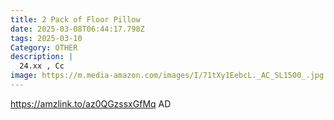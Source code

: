 ```yaml
---
title: 2 Pack of Floor Pillow
date: 2025-03-08T06:44:17.798Z
tags: 2025-03-10
Category: OTHER
description: |
  24.xx , Cc
image: https://m.media-amazon.com/images/I/71tXy1EebcL._AC_SL1500_.jpg
---
```

https://amzlink.to/az0QGzssxGfMq   AD